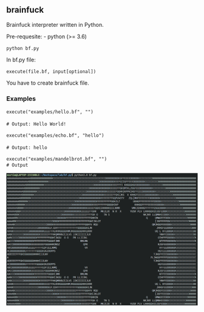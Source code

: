 ## brainfuck

Brainfuck interpreter written in Python.

Pre-requesite:
    - python (>= 3.6)

```
python bf.py
```

In bf.py file:
```
execute(file.bf, input[optional])
```

You have to create brainfuck file.

### Examples

```
execute("examples/hello.bf", "")

# Output: Hello World!
```

```
execute("examples/echo.bf", "hello")

# Output: hello
```

```
execute("examples/mandelbrot.bf", "")
# Output
```

![mandelbrot](assets/mandelbrot.png)


